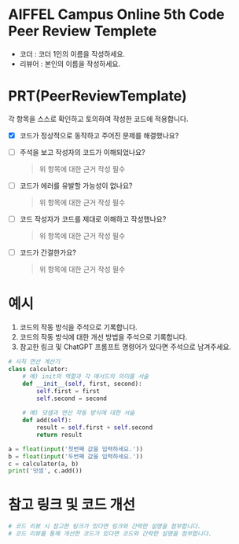 # AIFFEL Campus Online 5th Code Peer Review Templete

- 코더 : 코더 1인의 이름을 작성하세요.
- 리뷰어 : 본인의 이름을 작성하세요.


# PRT(PeerReviewTemplate) 

각 항목을 스스로 확인하고 토의하여 작성한 코드에 적용합니다.

- [x] 코드가 정상적으로 동작하고 주어진 문제를 해결했나요?

- [ ] 주석을 보고 작성자의 코드가 이해되었나요?

  > 위 항목에 대한 근거 작성 필수

- [ ] 코드가 에러를 유발할 가능성이 없나요?

  >위 항목에 대한 근거 작성 필수

- [ ] 코드 작성자가 코드를 제대로 이해하고 작성했나요?

  > 위 항목에 대한 근거 작성 필수

- [ ] 코드가 간결한가요?

  > 위 항목에 대한 근거 작성 필수

# 예시

1. 코드의 작동 방식을 주석으로 기록합니다.
2. 코드의 작동 방식에 대한 개선 방법을 주석으로 기록합니다.
3. 참고한 링크 및 ChatGPT 프롬프트 명령어가 있다면 주석으로 남겨주세요.

```python
# 사칙 연산 계산기
class calculator:
    # 예) init의 역할과 각 매서드의 의미를 서술
    def __init__(self, first, second):
        self.first = first
        self.second = second
    
    # 예) 덧셈과 연산 작동 방식에 대한 서술
    def add(self):
        result = self.first + self.second
        return result

a = float(input('첫번째 값을 입력하세요.')) 
b = float(input('두번째 값을 입력하세요.')) 
c = calculator(a, b)
print('덧셈', c.add()) 
```

# 참고 링크 및 코드 개선

```python
# 코드 리뷰 시 참고한 링크가 있다면 링크와 간략한 설명을 첨부합니다.
# 코드 리뷰를 통해 개선한 코드가 있다면 코드와 간략한 설명을 첨부합니다.
```
